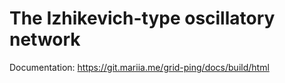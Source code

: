 # The Izhikevich-type oscillatory network

Documentation: https://git.mariia.me/grid-ping/docs/build/html 
